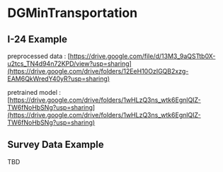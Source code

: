 # DGMinTransportation


## I-24 Example
preprocessed data : [https://drive.google.com/file/d/13M3_9aQSTtb0X-u2tcs_TN4d94n72KPD/view?usp=sharing](https://drive.google.com/drive/folders/12EeH10OzIGQB2xzg-EAM6QkWredY40yR?usp=sharing)

pretrained model : [https://drive.google.com/drive/folders/1wHLzQ3ns_wtk6EgnlQIZ-TW6fNoHbSNg?usp=sharing](https://drive.google.com/drive/folders/1wHLzQ3ns_wtk6EgnlQIZ-TW6fNoHbSNg?usp=sharing)


## Survey Data Example
TBD
